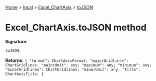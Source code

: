 [Home](./index) &gt; [local](local.md) &gt; [Excel\_ChartAxis](local.excel_chartaxis.md) &gt; [toJSON](local.excel_chartaxis.tojson.md)

# Excel\_ChartAxis.toJSON method


**Signature:**
```javascript
toJSON:
```
**Returns:** `{
            "format": ChartAxisFormat;
            "majorGridlines": ChartGridlines;
            "majorUnit": any;
            "maximum": any;
            "minimum": any;
            "minorGridlines": ChartGridlines;
            "minorUnit": any;
            "title": ChartAxisTitle;
        }`

